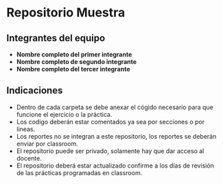 # Repositorio Muestra 

## Integrantes del equipo

- **Nombre completo del primer integrante**
- **Nombre completo de segundo integrante**
- **Nombre completo del tercer integrante**

## Indicaciones

- Dentro de cada carpeta se debe anexar el cógido necesario para que funcione el ejercicio o la práctica. 
- Los codigo deberán estar comentados ya sea por secciones o por lineas. 
- Los reportes no se integran a este repositorio, los reportes se deberán enviar por classroom.
- El repositorio puede ser privado, solamente hay que dar acceso al docente. 
- El repositorio deberá estar actualizado confirme a los días de revisión de las prácticas programadas en classroom.
